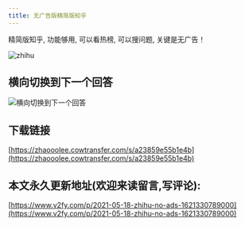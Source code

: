 ```yaml
---
title: 无广告版精简版知乎
---
```


精简版知乎, 功能够用, 可以看热榜, 可以搜问题, 关键是无广告！

![zhihu](https://cdn.fangyuanxiaozhan.com/assets/1621331257636Bkh6wxHD.gif)

## 横向切换到下一个回答

![横向切换到下一个回答](https://cdn.fangyuanxiaozhan.com/assets/16213887632416rEppcde.gif)

## 下载链接


[https://zhaooolee.cowtransfer.com/s/a23859e55b1e4b](https://zhaooolee.cowtransfer.com/s/a23859e55b1e4b)




## 本文永久更新地址(欢迎来读留言,写评论):

[https://www.v2fy.com/p/2021-05-18-zhihu-no-ads-1621330789000](https://www.v2fy.com/p/2021-05-18-zhihu-no-ads-1621330789000)
